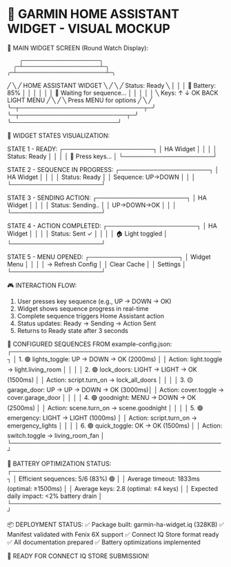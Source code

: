 🎯 GARMIN HOME ASSISTANT WIDGET - VISUAL MOCKUP
====================================================

📱 MAIN WIDGET SCREEN (Round Watch Display):

        ╭─────────────────────────╮
      ╭─┴─────────────────────────┴─╮
    ╭─┴─────────────────────────────┴─╮
   ╱                                   ╲
  ╱     HOME ASSISTANT WIDGET          ╲
 ╱                                       ╲
╱         Status: Ready                   ╲
│                                         │
│         🔋 Battery: 85%                 │
│                                         │
│                                         │
│      🔑 Waiting for sequence...         │
│                                         │
│                                         │
╲      Keys: ↑ ↓ OK BACK LIGHT MENU      ╱
 ╲                                       ╱
  ╲        Press MENU for options       ╱
   ╲                                   ╱
    ╰─┬─────────────────────────────┬─╯
      ╰─┬─────────────────────────┬─╯
        ╰─────────────────────────╯

🔄 WIDGET STATES VISUALIZATION:

STATE 1 - READY:
┌─────────────────────┐
│   HA Widget         │
│                     │
│   Status: Ready     │
│                     │
│   🔑 Press keys...  │
└─────────────────────┘

STATE 2 - SEQUENCE IN PROGRESS:
┌─────────────────────┐
│   HA Widget         │
│                     │
│   Status: Ready     │
│   Sequence: UP→DOWN │
│                     │
└─────────────────────┘

STATE 3 - SENDING ACTION:
┌─────────────────────┐
│   HA Widget         │
│                     │
│   Status: Sending.. │
│   UP→DOWN→OK        │
│                     │
└─────────────────────┘

STATE 4 - ACTION COMPLETED:
┌─────────────────────┐
│   HA Widget         │
│                     │
│   Status: Sent ✓    │
│                     │
│   🏠 Light toggled  │
└─────────────────────┘

STATE 5 - MENU OPENED:
┌─────────────────────┐
│   Widget Menu       │
│                     │
│   → Refresh Config  │
│     Clear Cache     │
│     Settings        │
└─────────────────────┘

🎮 INTERACTION FLOW:
1. User presses key sequence (e.g., UP → DOWN → OK)
2. Widget shows sequence progress in real-time
3. Complete sequence triggers Home Assistant action
4. Status updates: Ready → Sending → Action Sent
5. Returns to Ready state after 3 seconds

🔑 CONFIGURED SEQUENCES FROM example-config.json:
┌─────────────────────────────────────────────────┐
│  1. 🟢 lights_toggle: UP → DOWN → OK (2000ms)   │
│     Action: light.toggle → light.living_room    │
│                                                 │
│  2. 🟢 lock_doors: LIGHT → LIGHT → OK (1500ms) │
│     Action: script.turn_on → lock_all_doors     │
│                                                 │
│  3. 🟡 garage_door: UP → UP → DOWN → OK (3000ms)│
│     Action: cover.toggle → cover.garage_door    │
│                                                 │
│  4. 🟢 goodnight: MENU → DOWN → OK (2500ms)    │
│     Action: scene.turn_on → scene.goodnight     │
│                                                 │
│  5. 🟢 emergency: LIGHT → LIGHT (1000ms)       │
│     Action: script.turn_on → emergency_lights   │
│                                                 │
│  6. 🟢 quick_toggle: OK → OK (1500ms)          │
│     Action: switch.toggle → living_room_fan     │
└─────────────────────────────────────────────────┘

🔋 BATTERY OPTIMIZATION STATUS:
┌─────────────────────────────────────────────────┐
│  Efficient sequences: 5/6 (83%) 🟢              │
│  Average timeout: 1833ms (optimal: ≥1500ms)     │
│  Average keys: 2.8 (optimal: ≤4 keys)           │
│  Expected daily impact: <2% battery drain       │
└─────────────────────────────────────────────────┘

📦 DEPLOYMENT STATUS:
✅ Package built: garmin-ha-widget.iq (328KB)
✅ Manifest validated with Fenix 6X support
✅ Connect IQ Store format ready
✅ All documentation prepared
✅ Battery optimizations implemented

🚀 READY FOR CONNECT IQ STORE SUBMISSION!
